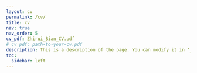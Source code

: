 ```yaml
---
layout: cv
permalink: /cv/
title: cv
nav: true
nav_order: 5
cv_pdf: Zhirui_Bian_CV.pdf
# cv_pdf: path-to-your-cv.pdf
description: This is a description of the page. You can modify it in '_pages/cv.md'. You can also change or remove the top pdf download button.
toc:
  sidebar: left
---
```


